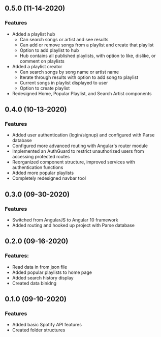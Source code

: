 ## 0.5.0 (11-14-2020)
### Features
  - Added a playlist hub
    - Can search songs or artist and see results 
    - Can add or remove songs from a playlist and create that playlist
    - Option to add playlist to hub
    - Hub contains all published playlists, with option to like, dislike, or comment on playlists
  - Added a playlist creator 
    - Can search songs by song name or artist name
    - Iterate through results with option to add song to playlist
    - Current songs in playlist displayed to user
    - Option to create playlist
  - Redesigned Home, Popular Playlist, and Search Artist components 
   

## 0.4.0 (10-13-2020) 
### Features
  - Added user authentication (login/signup) and configured with Parse database
  - Configured more advanced routing with Angular's router module
  - Implemented an AuthGuard to restrict unauthorized users from accessing protected routes
  - Reorganized component structure, improved services with authentication functions
  - Added more popular playlists
  - Completely redesigned navbar tool

## 0.3.0 (09-30-2020) 
### Features
  - Switched from AngularJS to Angular 10 framework
  - Added routing and hooked up project with Parse database

## 0.2.0 (09-16-2020)
### Features: 
  - Read data in from json file
  - Added popular playlists to home page 
  - Added search history display
  - Created data binidng 

## 0.1.0 (09-10-2020)
### Features 
  - Added basic Spotify API features 
  - Created folder structures 
